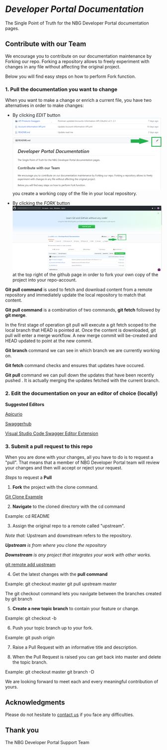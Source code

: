 # *Developer Portal Documentation*

The Single Point of Truth for the NBG Developer Portal documentation pages. 

## **Contribute with our Team**

We encourage you to contribute on our documentation maintenance by Forking our repo.
Forking a repository allows to freely experiment with changes in any file without affecting the original project.

Below you will find easy steps on how to perform Fork function.

### **1. Pull the documentation you want to change**

When you want to make a change or enrich a current file, you have two alternatives in order to make changes:

* By clicking  *EDIT*  button ![PictureEDIT]( images/PictureEDIT.png)  you create a working copy of the file in your local repository. 

* By clicking the *FORK* button ![PictureFORK]( images/PictureFORK.png) at the top right of the github page in order to fork your own copy of the project into your repo-account.

**Git pull command** is used to fetch and download content from a remote repository and immediately update the local repository to match that content.

**Git pull command** is  a combination of two commands, **git fetch** followed by **git merge**. 

In the first stage of operation git pull will execute a git fetch scoped to the local branch that HEAD is pointed at. Once the content is downloaded, git pull will enter a merge workflow. A new merge commit will be-created and HEAD updated to point at the new commit.

**Git branch** command we can see in which branch we are currently working on.

**Git fetch** command checks and ensures that updates have occured.

**Git pull** command we can pull down the updates that have been recently pushed . It is actually merging the updates fetched with the current branch.



### 2. Edit the documentation on your an editor of choice (locally)

**Suggested Editors**




[Apicurio](https://www.apicur.io/) 

[Swaggerhub](https://app.swaggerhub.com/) 

[Visual Studio Code Swagger Editor Extension](https://marketplace.visualstudio.com/items?itemName=42Crunch.vscode-openapi)



### 3. Submit a pull request to this repo

When you are done with your changes, all you have to do is to request a "pull". That means that a member of NBG Developer Portal team will review your changes and then will accept or reject your request. 

*Steps* to request a **Pull**

1. **Fork** the project with the clone command.

[Git Clone Example](https://https://github.com/myNBGcode/DeveloperPortal-Documentation/edit/master/README.md)


2. **Navigate** to the cloned directory with the cd command

Example: cd README 

3. Assign the original repo to a remote called "upstream". 

*Note that:* Upstream and downstream refers to the repository.

***Upstream** is from where you clone the repository*

***Downstream** is any project that integrates your work with other works.*

[git remote add upstream](https://https://github.com/myNBGcode/DeveloperPortal-Documentation/edit/master/README.md)


4. Get the latest changes with the **pull command**

Example: git checkout master
         git pull upstream master
         
The git checkout command lets you navigate between the branches created by git branch

5. **Create a new topic branch** to contain your feature or change.

Example: git checkout -b <topic-branch-name>

6. Push your topic branch up to your fork.

Example: git push origin <topic-branch-name>

7. Raise a Pull Request with an informative title and description.

8.  When the Pull Request is raised you can get back into master and delete the topic branch.

Example: git checkout master
         git branch -D <topic-branch-name>

 We are looking forward to meet each and every meaningful contribution of yours.

## Acknowledgments
Please do not hesitate to [contact us](developer.nbg.gr) if you face any difficulties.


## Thank you
The NBG Developer Portal Support Team

